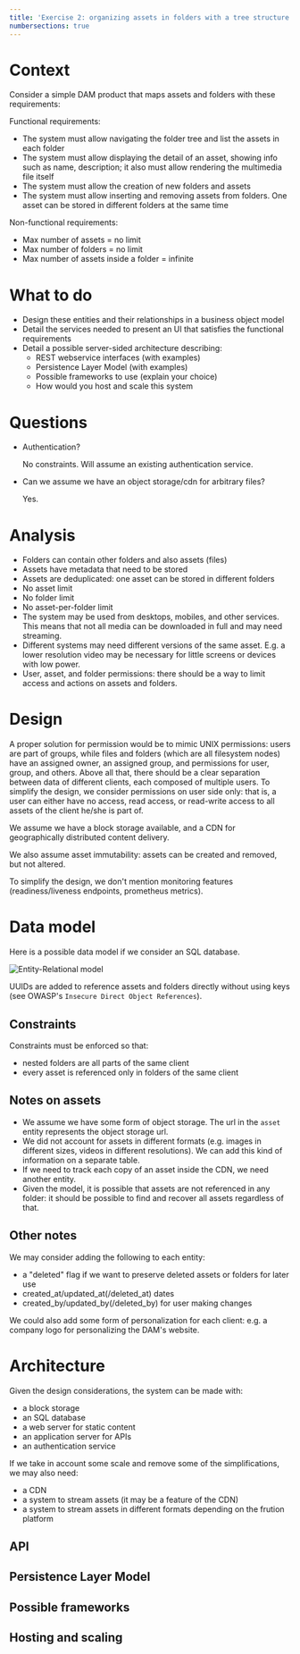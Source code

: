 ```yaml
---
title: 'Exercise 2: organizing assets in folders with a tree structure'
numbersections: true
---
```


# Context

Consider a simple DAM product that maps assets and folders with these requirements:

Functional requirements:

* The system must allow navigating the folder tree and list the assets in each folder
* The system must allow displaying the detail of an asset, showing info such as name, description; it also must allow rendering the multimedia file itself
* The system must allow the creation of new folders and assets
* The system must allow inserting and removing assets from folders. One asset can be stored in different folders at the same time

Non-functional requirements:

* Max number of assets = no limit
* Max number of folders = no limit
* Max number of assets inside a folder = infinite

# What to do

* Design these entities and their relationships in a business object model
* Detail the services needed to present an UI that satisfies the functional requirements
* Detail a possible server-sided architecture describing:
    + REST webservice interfaces (with examples)
    + Persistence Layer Model (with examples)
    + Possible frameworks to use (explain your choice)
    + How would you host and scale this system

# Questions

* Authentication?

    No constraints. Will assume an existing authentication service.
* Can we assume we have an object storage/cdn for arbitrary files?

    Yes.

# Analysis

* Folders can contain other folders and also assets (files)
* Assets have metadata that need to be stored
* Assets are deduplicated: one asset can be stored in different folders
* No asset limit
* No folder limit
* No asset-per-folder limit
* The system may be used from desktops, mobiles, and other services. This means that not all media can be downloaded in full and may need streaming.
* Different systems may need different versions of the same asset. E.g. a lower resolution video may be necessary for little screens or devices with low power.
* User, asset, and folder permissions: there should be a way to limit access and actions on assets and folders.

# Design

A proper solution for permission would be to mimic UNIX permissions: users are part of groups, while files and folders (which are all filesystem nodes) have an assigned owner, an assigned group, and permissions for user, group, and others.
Above all that, there should be a clear separation between data of different clients, each composed of multiple users.
To simplify the design, we consider permissions on user side only: that is, a user can either have no access, read access, or read-write access to all assets of the client he/she is part of.

We assume we have a block storage available, and a CDN for geographically distributed content delivery.

We also assume asset immutability: assets can be created and removed, but not altered.

To simplify the design, we don't mention monitoring features (readiness/liveness endpoints, prometheus metrics).

# Data model

Here is a possible data model if we consider an SQL database.

![Entity-Relational model](exercise2/entities.png)

UUIDs are added to reference assets and folders directly without using keys (see OWASP's `Insecure Direct Object References`).

## Constraints

Constraints must be enforced so that:

* nested folders are all parts of the same client
* every asset is referenced only in folders of the same client

## Notes on assets

* We assume we have some form of object storage. The url in the `asset` entity represents the object storage url.
* We did not account for assets in different formats (e.g. images in different sizes, videos in different resolutions). We can add this kind of information on a separate table.
* If we need to track each copy of an asset inside the CDN, we need another entity.
* Given the model, it is possible that assets are not referenced in any folder: it should be possible to find and recover all assets regardless of that.

## Other notes

We may consider adding the following to each entity:

* a "deleted" flag if we want to preserve deleted assets or folders for later use
* created_at/updated_at(/deleted_at) dates
* created_by/updated_by(/deleted_by) for user making changes

We could also add some form of personalization for each client: e.g. a company logo for personalizing the DAM's website.

# Architecture

Given the design considerations, the system can be made with:

* a block storage
* an SQL database
* a web server for static content
* an application server for APIs
* an authentication service

If we take in account some scale and remove some of the simplifications, we may also need:

* a CDN
* a system to stream assets (it may be a feature of the CDN)
* a system to stream assets in different formats depending on the frution platform

## API
## Persistence Layer Model
## Possible frameworks
## Hosting and scaling
